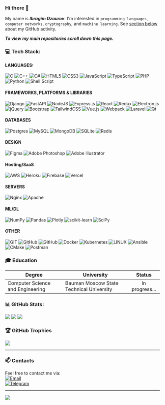 <!--
**igmsecure/igmsecure** is a ✨ _special_ ✨ repository because its `README.md` (this file) appears on your GitHub profile.

Here are some ideas to get you started:

- 🔭 I’m currently working on ...
- 🌱 I’m currently learning ...
- 👯 I’m looking to collaborate on ...
- 🤔 I’m looking for help with ...
- 💬 Ask me about ...
- 📫 How to reach me: ...
- 😄 Pronouns: ...
- ⚡ Fun fact: ...
-->
### Hi there 👋
My name is _**Ibragim Dzaurov**_. I'm interested in `programming languages`, `computer networks`, `cryptography`, and `machine learning`. See [section below](/) about my GitHub activity.

_**To view my main repositories scroll down this page.**_

### 💻 Tech Stack:

#### LANGUAGES:  
![C](https://skillicons.dev/icons?i=c) 
![C++](https://skillicons.dev/icons?i=cpp) 
![C#](https://skillicons.dev/icons?i=cs) 
![HTML5](https://skillicons.dev/icons?i=html) 
![CSS3](https://skillicons.dev/icons?i=css) 
![JavaScript](https://skillicons.dev/icons?i=javascript) 
![TypeScript](https://skillicons.dev/icons?i=typescript) 
![PHP](https://skillicons.dev/icons?i=php) 
![Python](https://skillicons.dev/icons?i=python)
![Shell Script](https://skillicons.dev/icons?i=powershell) 

#### FRAMEWORKS, PLATFORMS & LIBRARIES
![Django](https://skillicons.dev/icons?i=django) 
![FastAPI](https://skillicons.dev/icons?i=fastapi) 
![NodeJS](https://skillicons.dev/icons?i=nodejs) 
![Express.js](https://skillicons.dev/icons?i=express) 
![React](https://skillicons.dev/icons?i=react) 
![Redux](https://skillicons.dev/icons?i=redux) 
![Electron.js](https://skillicons.dev/icons?i=electron) 
![jQuery](https://skillicons.dev/icons?i=jquery) 
![Bootstrap](https://skillicons.dev/icons?i=bootstrap) 
![TailwindCSS](https://skillicons.dev/icons?i=tailwind) 
![Vue.js](https://skillicons.dev/icons?i=vue) 
![Webpack](https://skillicons.dev/icons?i=webpack) 
![Laravel](https://skillicons.dev/icons?i=laravel) 
![Qt](https://skillicons.dev/icons?i=qt) 

#### DATABASES
![Postgres](https://skillicons.dev/icons?i=postgres) 
![MySQL](https://skillicons.dev/icons?i=mysql) 
![MongoDB](https://skillicons.dev/icons?i=mongodb) 
![SQLite](https://skillicons.dev/icons?i=sqlite) 
![Redis](https://skillicons.dev/icons?i=redis) 	

#### DESIGN
![Figma](https://skillicons.dev/icons?i=figma) 
![Adobe Photoshop](https://skillicons.dev/icons?i=ps) 
![Adobe Illustrator](https://skillicons.dev/icons?i=ai) 

#### Hosting/SaaS
![AWS](https://skillicons.dev/icons?i=aws) 
![Heroku](https://skillicons.dev/icons?i=heroku) 
![Firebase](https://skillicons.dev/icons?i=firebase) 
![Vercel](https://skillicons.dev/icons?i=vercel) 

#### SERVERS
![Nginx](https://skillicons.dev/icons?i=nginx) 
![Apache](https://skillicons.dev/icons?i=apache) 

#### ML/DL
![NumPy](https://img.shields.io/badge/numpy-%23013243.svg?style=for-the-badge&logo=numpy&logoColor=white) 
![Pandas](https://img.shields.io/badge/pandas-%23150458.svg?style=for-the-badge&logo=pandas&logoColor=white) 
![Plotly](https://img.shields.io/badge/Plotly-%233F4F75.svg?style=for-the-badge&logo=plotly&logoColor=white) 
![scikit-learn](https://img.shields.io/badge/scikit--learn-%23F7931E.svg?style=for-the-badge&logo=scikit-learn&logoColor=white) 
![SciPy](https://img.shields.io/badge/SciPy-%230C55A5.svg?style=for-the-badge&logo=scipy&logoColor=%white) 

#### OTHER
![GIT](https://skillicons.dev/icons?i=git) 
![GitHub](https://skillicons.dev/icons?i=github) 
![GitHub](https://skillicons.dev/icons?i=gitlab) 
![Docker](https://skillicons.dev/icons?i=docker) 
![Kubernetes](https://skillicons.dev/icons?i=kubernetes) 
![LINUX](https://skillicons.dev/icons?i=linux) 
![Ansible](https://skillicons.dev/icons?i=ansible) 
![CMake](https://skillicons.dev/icons?i=cmake) 
![Postman](https://skillicons.dev/icons?i=postman) 

<!--
![Swagger](https://img.shields.io/badge/-Swagger-%23Clojure?style=for-the-badge&logo=swagger&logoColor=white) 
![Terraform](https://img.shields.io/badge/terraform-%235835CC.svg?style=for-the-badge&logo=terraform&logoColor=white) 
![Trello](https://img.shields.io/badge/Trello-%23026AA7.svg?style=for-the-badge&logo=Trello&logoColor=white)
![Insomnia](https://img.shields.io/badge/Insomnia-black?style=for-the-badge&logo=insomnia&logoColor=5849BE) 
![Anaconda](https://img.shields.io/badge/Anaconda-%2344A833.svg?style=for-the-badge&logo=anaconda&logoColor=white) 
![NPM](https://img.shields.io/badge/NPM-%23000000.svg?style=for-the-badge&logo=npm&logoColor=white) 
-->

### :mortar_board: Education
| Degree                                  | University                               |  Status           |
| --------------------------------------- | ---------------------------------------- | :---------------: |
| Сomputer Science and Engineering        | Bauman Moscow State Technical University | In progress...    |



### 📊 GitHub Stats:

![](https://github-readme-stats.vercel.app/api?username=igmsecure&theme=dark&hide_border=false&include_all_commits=false&count_private=false)
![](https://github-readme-streak-stats.herokuapp.com/?user=igmsecure&theme=dark&hide_border=false)
![](https://github-readme-stats.vercel.app/api/top-langs/?username=igmsecure&theme=dark&hide_border=false&include_all_commits=false&count_private=false&layout=compact)
<br/>

### 🏆 GitHub Trophies
![](https://github-profile-trophy.vercel.app/?username=igmsecure&theme=tokyonight&no-frame=false&no-bg=true&margin-w=4)

---

### :mailbox:	Contacts
Feel free to contact me via: 
<br/>
[![Email](https://img.shields.io/badge/-Email-de4343?logo=Gmail&logoColor=white&link=mailto:theigmpro@@gmail.com)](mailto:theigmpro@gmail.com)
<br/>
[![Telegram](https://img.shields.io/badge/-Telegram-26A5E4?logo=telegram&logoColor=white&link=https://t.me/igmsecure)](https://t.me/igmsecure)

---

[![](https://visitcount.itsvg.in/api?id=igmsecure&icon=0&color=12)](https://visitcount.itsvg.in)

